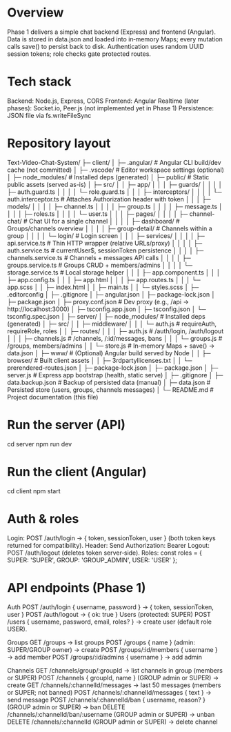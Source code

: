 # Overview
Phase 1 delivers a simple chat backend (Express) and frontend (Angular). Data is stored in data.json and loaded into in‑memory Maps; every mutation calls save() to persist back to disk. Authentication uses random UUID session tokens; role checks gate protected routes.

# Tech stack
Backend: Node.js, Express, CORS
Frontend: Angular 
Realtime (later phases): Socket.io, Peer.js (not implemented yet in Phase 1)
Persistence: JSON file via fs.writeFileSync

# Repository layout
Text-Video-Chat-System/
├─ client/
│  ├─ .angular/                     # Angular CLI build/dev cache (not committed)
│  ├─ .vscode/                      # Editor workspace settings (optional)
│  ├─ node_modules/                 # Installed deps (generated)
│  ├─ public/                       # Static public assets (served as-is)
│  ├─ src/
│  │  ├─ app/
│  │  │  ├─ guards/
│  │  │  │  ├─ auth.guard.ts
│  │  │  │  └─ role.guard.ts
│  │  │  ├─ interceptors/
│  │  │  │  └─ auth.interceptor.ts  # Attaches Authorization header with token
│  │  │  ├─ models/
│  │  │  │  ├─ channel.ts
│  │  │  │  ├─ group.ts
│  │  │  │  ├─ message.ts
│  │  │  │  ├─ roles.ts
│  │  │  │  └─ user.ts
│  │  │  ├─ pages/
│  │  │  │  ├─ channel-chat/        # Chat UI for a single channel
│  │  │  │  ├─ dashboard/           # Groups/channels overview
│  │  │  │  ├─ group-detail/        # Channels within a group
│  │  │  │  └─ login/               # Login screen
│  │  │  ├─ services/
│  │  │  │  ├─ api.service.ts       # Thin HTTP wrapper (relative URLs/proxy)
│  │  │  │  ├─ auth.service.ts      # currentUser$, sessionToken persistence
│  │  │  │  ├─ channels.service.ts  # Channels + messages API calls
│  │  │  │  ├─ groups.service.ts    # Groups CRUD + members/admins
│  │  │  │  └─ storage.service.ts   # Local storage helper
│  │  │  ├─ app.component.ts
│  │  │  ├─ app.config.ts
│  │  │  ├─ app.html
│  │  │  ├─ app.routes.ts
│  │  │  └─ app.scss
│  │  ├─ index.html
│  │  ├─ main.ts
│  │  └─ styles.scss
│  ├─ .editorconfig
│  ├─ .gitignore
│  ├─ angular.json
│  ├─ package-lock.json
│  ├─ package.json
│  ├─ proxy.conf.json               # Dev proxy (e.g., /api → http://localhost:3000)
│  ├─ tsconfig.app.json
│  ├─ tsconfig.json
│  └─ tsconfig.spec.json
│
├─ server/
│  ├─ node_modules/                 # Installed deps (generated)
│  ├─ src/
│  │  ├─ middleware/
│  │  │  └─ auth.js                 # requireAuth, requireRole, roles
│  │  ├─ routes/
│  │  │  ├─ auth.js                 # /auth/login, /auth/logout
│  │  │  ├─ channels.js             # /channels, /:id/messages, bans
│  │  │  └─ groups.js               # /groups, members/admins
│  │  └─ store.js                   # In-memory Maps + save() → data.json
│  ├─ www/                          # (Optional) Angular build served by Node
│  │  ├─ browser/                   # Built client assets
│  │  ├─ 3rdpartyllicenses.txt
│  │  └─ prerendered-routes.json
│  ├─ package-lock.json
│  ├─ package.json
│  ├─ server.js                     # Express app bootstrap (health, static serve)
│  ├─ .gitignore
│  ├─ data.backup.json              # Backup of persisted data (manual)
│  ├─ data.json                     # Persisted store (users, groups, channels messages)
│  └─ README.md                     # Project documentation (this file)


# Run the server (API)
cd server
npm run dev

# Run the client (Angular)
cd client
npm start 

# Auth & roles
Login: POST /auth/login → { token, sessionToken, user } (both token keys returned for compatibility).
Header: Send Authorization: Bearer <token> 
Logout: POST /auth/logout (deletes token server‑side).
Roles: const roles = { SUPER: 'SUPER', GROUP: 'GROUP_ADMIN', USER: 'USER' };

# API endpoints (Phase 1)
Auth
POST /auth/login { username, password } → { token, sessionToken, user }
POST /auth/logout → { ok: true }
Users (protected: SUPER)
POST /users { username, password, email, roles? } → create user (default role USER).

Groups
GET /groups → list groups
POST /groups { name } (admin: SUPER/GROUP owner) → create
POST /groups/:id/members { username } → add member
POST /groups/:id/admins { username } → add admin

Channels
GET /channels/group/:groupId → list channels in group (members or SUPER)
POST /channels { groupId, name } (GROUP admin or SUPER) → create
GET /channels/:channelId/messages → last 50 messages (members or SUPER; not banned)
POST /channels/:channelId/messages { text } → send message
POST /channels/:channelId/ban { username, reason? } (GROUP admin or SUPER) → ban
DELETE /channels/:channelId/ban/:username (GROUP admin or SUPER) → unban
DELETE /channels/:channelId (GROUP admin or SUPER) → delete channel

